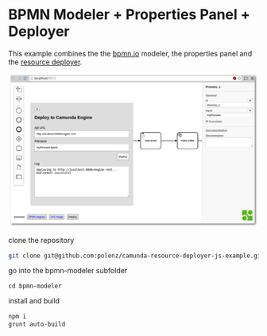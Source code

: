 # BPMN Modeler + Properties Panel + Deployer

This example combines the the [bpmn.io](//bpmn.io) modeler, the properties panel and the [resource deployer](https://github.com/polenz/camunda-resource-deployer-js).

![screenshot](/bpmn-modeler/docs/screenshot.png)

clone the repository

```bash
git clone git@github.com:polenz/camunda-resource-deployer-js-example.git
```

go into the bpmn-modeler subfolder

```
cd bpmn-modeler
```

install and build

```
npm i
grunt auto-build
````

